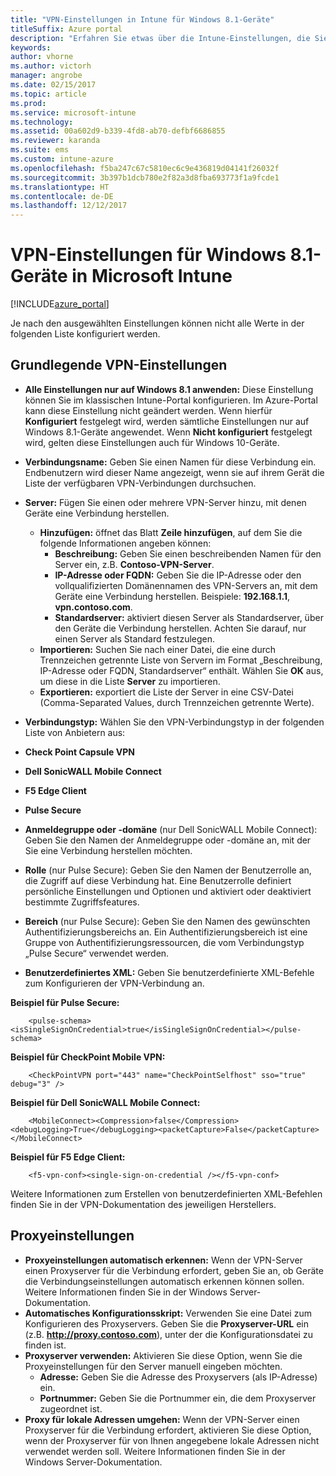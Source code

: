 ```yaml
---
title: "VPN-Einstellungen in Intune für Windows 8.1-Geräte"
titleSuffix: Azure portal
description: "Erfahren Sie etwas über die Intune-Einstellungen, die Sie zum Konfigurieren von VPN-Verbindungen auf Windows 8.1-Geräten verwenden können.\""
keywords: 
author: vhorne
ms.author: victorh
manager: angrobe
ms.date: 02/15/2017
ms.topic: article
ms.prod: 
ms.service: microsoft-intune
ms.technology: 
ms.assetid: 00a602d9-b339-4fd8-ab70-defbf6686855
ms.reviewer: karanda
ms.suite: ems
ms.custom: intune-azure
ms.openlocfilehash: f5ba247c67c5810ec6c9e436819d04141f26032f
ms.sourcegitcommit: 3b397b1dcb780e2f82a3d8fba693773f1a9fcde1
ms.translationtype: HT
ms.contentlocale: de-DE
ms.lasthandoff: 12/12/2017
---
```

# <a name="vpn-settings-for-windows-81-devices-in-microsoft-intune"></a>VPN-Einstellungen für Windows 8.1-Geräte in Microsoft Intune

[!INCLUDE[azure_portal](./includes/azure_portal.md)]

Je nach den ausgewählten Einstellungen können nicht alle Werte in der folgenden Liste konfiguriert werden.

## <a name="base-vpn-settings"></a>Grundlegende VPN-Einstellungen


- **Alle Einstellungen nur auf Windows 8.1 anwenden:** Diese Einstellung können Sie im klassischen Intune-Portal konfigurieren. Im Azure-Portal kann diese Einstellung nicht geändert werden. Wenn hierfür **Konfiguriert** festgelegt wird, werden sämtliche Einstellungen nur auf Windows 8.1-Geräte angewendet. Wenn **Nicht konfiguriert** festgelegt wird, gelten diese Einstellungen auch für Windows 10-Geräte.
- **Verbindungsname:** Geben Sie einen Namen für diese Verbindung ein. Endbenutzern wird dieser Name angezeigt, wenn sie auf ihrem Gerät die Liste der verfügbaren VPN-Verbindungen durchsuchen.
- **Server:** Fügen Sie einen oder mehrere VPN-Server hinzu, mit denen Geräte eine Verbindung herstellen.
    - **Hinzufügen:** öffnet das Blatt **Zeile hinzufügen**, auf dem Sie die folgende Informationen angeben können:
        - **Beschreibung:** Geben Sie einen beschreibenden Namen für den Server ein, z.B. **Contoso-VPN-Server**.
        - **IP-Adresse oder FQDN:** Geben Sie die IP-Adresse oder den vollqualifizierten Domänennamen des VPN-Servers an, mit dem Geräte eine Verbindung herstellen. Beispiele: **192.168.1.1**, **vpn.contoso.com**.
        - **Standardserver:** aktiviert diesen Server als Standardserver, über den Geräte die Verbindung herstellen. Achten Sie darauf, nur einen Server als Standard festzulegen.
    - **Importieren:** Suchen Sie nach einer Datei, die eine durch Trennzeichen getrennte Liste von Servern im Format „Beschreibung, IP-Adresse oder FQDN, Standardserver“ enthält. Wählen Sie **OK** aus, um diese in die Liste **Server** zu importieren.
    - **Exportieren:** exportiert die Liste der Server in eine CSV-Datei (Comma-Separated Values, durch Trennzeichen getrennte Werte).

- **Verbindungstyp:** Wählen Sie den VPN-Verbindungstyp in der folgenden Liste von Anbietern aus:
- **Check Point Capsule VPN**
- **Dell SonicWALL Mobile Connect**
- **F5 Edge Client**
- **Pulse Secure**

<!--- **Fingerprint** (Check Point Capsule VPN only) - Specify a string (for example, "Contoso Fingerprint Code") that will be used to verify that the VPN server can be trusted. A fingerprint can be sent to the client so it knows to trust any server that presents the same fingerprint when connecting. If the device doesn’t already have the fingerprint, it will prompt the user to trust the VPN server that they are connecting to while showing the fingerprint. (The user manually verifies the fingerprint and chooses **trust** to connect.) --->

- **Anmeldegruppe oder -domäne** (nur Dell SonicWALL Mobile Connect): Geben Sie den Namen der Anmeldegruppe oder -domäne an, mit der Sie eine Verbindung herstellen möchten.

- **Rolle** (nur Pulse Secure): Geben Sie den Namen der Benutzerrolle an, die Zugriff auf diese Verbindung hat. Eine Benutzerrolle definiert persönliche Einstellungen und Optionen und aktiviert oder deaktiviert bestimmte Zugriffsfeatures.

- **Bereich** (nur Pulse Secure): Geben Sie den Namen des gewünschten Authentifizierungsbereichs an. Ein Authentifizierungsbereich ist eine Gruppe von Authentifizierungsressourcen, die vom Verbindungstyp „Pulse Secure“ verwendet werden.


- **Benutzerdefiniertes XML:** Geben Sie benutzerdefinierte XML-Befehle zum Konfigurieren der VPN-Verbindung an.

**Beispiel für Pulse Secure:**

```
    <pulse-schema><isSingleSignOnCredential>true</isSingleSignOnCredential></pulse-schema>

```

**Beispiel für CheckPoint Mobile VPN:**
```
    <CheckPointVPN port="443" name="CheckPointSelfhost" sso="true" debug="3" />

```

**Beispiel für Dell SonicWALL Mobile Connect:**
```
    <MobileConnect><Compression>false</Compression><debugLogging>True</debugLogging><packetCapture>False</packetCapture></MobileConnect>

```

**Beispiel für F5 Edge Client:**

```
    <f5-vpn-conf><single-sign-on-credential /></f5-vpn-conf>

```

Weitere Informationen zum Erstellen von benutzerdefinierten XML-Befehlen finden Sie in der VPN-Dokumentation des jeweiligen Herstellers.


## <a name="proxy-settings"></a>Proxyeinstellungen

- **Proxyeinstellungen automatisch erkennen:** Wenn der VPN-Server einen Proxyserver für die Verbindung erfordert, geben Sie an, ob Geräte die Verbindungseinstellungen automatisch erkennen können sollen. Weitere Informationen finden Sie in der Windows Server-Dokumentation.
- **Automatisches Konfigurationsskript:** Verwenden Sie eine Datei zum Konfigurieren des Proxyservers. Geben Sie die **Proxyserver-URL** ein (z.B. **http://proxy.contoso.com**), unter der die Konfigurationsdatei zu finden ist.
- **Proxyserver verwenden:** Aktivieren Sie diese Option, wenn Sie die Proxyeinstellungen für den Server manuell eingeben möchten.
    - **Adresse:** Geben Sie die Adresse des Proxyservers (als IP-Adresse) ein.
    - **Portnummer:** Geben Sie die Portnummer ein, die dem Proxyserver zugeordnet ist.
- **Proxy für lokale Adressen umgehen:** Wenn der VPN-Server einen Proxyserver für die Verbindung erfordert, aktivieren Sie diese Option, wenn der Proxyserver für von Ihnen angegebene lokale Adressen nicht verwendet werden soll. Weitere Informationen finden Sie in der Windows Server-Dokumentation.
